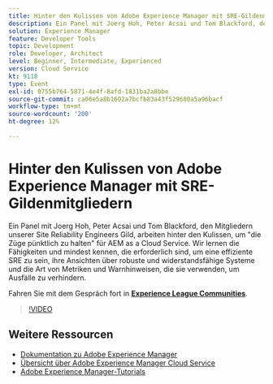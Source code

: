```yaml
---
title: Hinter den Kulissen von Adobe Experience Manager mit SRE-Gildenmitgliedern
description: Ein Panel mit Joerg Hoh, Peter Acsai und Tom Blackford, den Mitgliedern unserer Site Reliability Engineers Gild, arbeiten hinter den Kulissen, um "die Züge pünktlich zu halten" für AEM as a Cloud Service. Wir lernen die Fähigkeiten und mindest kennen, die erforderlich sind, um eine effiziente SRE zu sein, ihre Ansichten über robuste und widerstandsfähige Systeme und die Art von Metriken und Warnhinweisen, die sie verwenden, um Ausfälle zu verhindern.
solution: Experience Manager
feature: Developer Tools
topic: Development
role: Developer, Architect
level: Beginner, Intermediate, Experienced
version: Cloud Service
kt: 9118
type: Event
exl-id: 0755b764-5871-4e4f-8afd-1831ba2a8bbe
source-git-commit: ca06e5a8b1602a7bcfb83a43f529680a5a96bacf
workflow-type: tm+mt
source-wordcount: '200'
ht-degree: 12%

---
```


# Hinter den Kulissen von Adobe Experience Manager mit SRE-Gildenmitgliedern

Ein Panel mit Joerg Hoh, Peter Acsai und Tom Blackford, den Mitgliedern unserer Site Reliability Engineers Gild, arbeiten hinter den Kulissen, um &quot;die Züge pünktlich zu halten&quot; für AEM as a Cloud Service. Wir lernen die Fähigkeiten und mindest kennen, die erforderlich sind, um eine effiziente SRE zu sein, ihre Ansichten über robuste und widerstandsfähige Systeme und die Art von Metriken und Warnhinweisen, die sie verwenden, um Ausfälle zu verhindern.

Fahren Sie mit dem Gespräch fort in **[Experience League Communities](https://adobe.ly/2WoCVOU)**.

>[!VIDEO](https://video.tv.adobe.com/v/337527/?quality=12&learn=on&hidetitle=true)

## Weitere Ressourcen

- [Dokumentation zu Adobe Experience Manager ](https://experienceleague.adobe.com/docs/experience-manager-cloud-service.html?lang=de)
- [Übersicht über Adobe Experience Manager Cloud Service](https://experienceleague.adobe.com/docs/experience-manager-cloud-service/overview/home.html?lang=de)
- [Adobe Experience Manager-Tutorials](https://experienceleague.adobe.com/docs/experience-manager-tutorials.html?lang=de)
